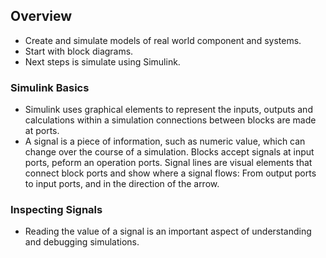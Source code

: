 ## Overview

- Create and simulate models of real world component and systems. 
- Start with block diagrams.
- Next steps is simulate using Simulink. 

### Simulink Basics 

- Simulink uses graphical elements to represent the inputs, outputs and calculations within a simulation connections between blocks are made at ports.
- A signal is a piece of information, such as numeric value, which can change over the course of a simulation. Blocks accept signals at input ports, peform an operation ports. Signal lines are visual elements that connect block ports and show where a signal flows: From output ports to input ports, and in the direction of the arrow. 

### Inspecting Signals 

- Reading the value of a signal is an important aspect of understanding and debugging simulations. 

